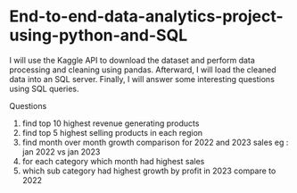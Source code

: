 # End-to-end-data-analytics-project-using-python-and-SQL

I will use the Kaggle API to download the dataset and perform data processing and cleaning using pandas. Afterward, I will load the cleaned data into an SQL server. Finally, I will answer some interesting questions using SQL queries.

Questions
1.	find top 10 highest revenue generating products
2.	find top 5 highest selling products in each region
3.	find month over month growth comparison for 2022 and 2023 sales eg : jan 2022 vs jan 2023
4.	for each category which month had highest sales
5.	which sub category had highest growth by profit in 2023 compare to 2022
